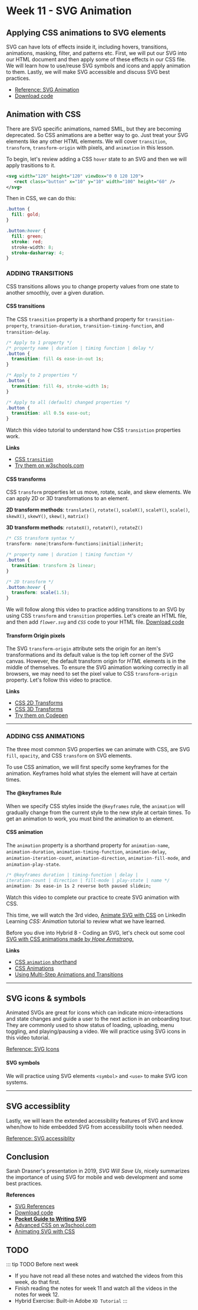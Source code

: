 # Week 11 - SVG Animation 

## Applying CSS animations to SVG elements

SVG can have lots of effects inside it, including hovers, transitions, animations, masking, filter, and patterns etc. First, we will put our SVG into our HTML document and then apply some of these effects in our CSS file. We will learn how to use/reuse SVG symbols and icons and apply animation to them. Lastly, we will make SVG accessible and discuss SVG best practices.

- [Reference: SVG Animation](../week10/svg.md#svg-animation)
- [Download code](../week10/svg.md#resources)


## Animation with CSS

There are SVG specific animations, named SMIL, but they are becoming deprecated. So CSS animations are a better way to go. Just treat your SVG elements like any other HTML elements. We will cover `transition`, `transform`, `transform-origin` with pixels, and `animation` in this lesson. 

To begin, let's review adding a CSS `hover` state to an SVG and then we will apply trasitions to it.

```xml
<svg width="120" height="120" viewBox="0 0 120 120">
   <rect class="button" x="10" y="10" width="100" height="60" />
</svg>
```

Then in CSS, we can do this:

```css
.button {
  fill: gold;
}

.button:hover {
  fill: green;
  stroke: red;
  stroke-width: 8;
  stroke-dasharray: 4;
}
```

### ADDING TRANSITIONS

CSS transitions allows you to change property values from one state to another smoothly, over a given duration.

#### CSS transitions

The CSS `transition` property is a shorthand property for `transition-property`, `transition-duration`, `transition-timing-function`, and `transition-delay`. 

```css
/* Apply to 1 property */
/* property name | duration | timing function | delay */
.button {
  transition: fill 4s ease-in-out 1s;
}

/* Apply to 2 properties */
.button {
  transition: fill 4s, stroke-width 1s;
}

/* Apply to all (default) changed properties */
.button {
  transition: all 0.5s ease-out;
}
```

Watch this video tutorial to understand how CSS `transistion` properties work.

<YouTube
  title="Animating with CSS Transitions - A look at the transition properties"
  url="https://www.youtube.com/embed/Nloq6uzF8RQ"
/> 

**Links**

- [CSS `transition`](https://www.w3schools.com/css/css3_transitions.asp)
- [Try them on w3schools.com](https://www.w3schools.com/css/exercise.asp?filename=exercise_css3_transitions5)


#### CSS transforms

CSS `transform` properties let us move, rotate, scale, and skew elements. We can apply 2D or 3D transformations to an element.

**2D transform methods**: `translate()`, `rotate()`, `scaleX()`, `scaleY()`, `scale()`, `skewX()`, `skewY()`, `skew()`, `matrix()`

**3D transform methods**: `rotateX()`, `rotateY()`, `rotateZ()`

```css
/* CSS transform syntax */
transform: none|transform-functions|initial|inherit;
```

```css
/* property name | duration | timing function */
.button {
  transition: transform 2s linear;
}

/* 2D transform */
.button:hover {
  transform: scale(1.5);
}
```

We will follow along this video to practice adding transitions to an SVG by using CSS `transform` and `transition` properties. Let's create an HTML file, and then add _`flower.svg`_ and _`CSS`_ code to your HTML file. [Download code](../week10/svg.md#resources)

<YouTube
  title="SVG Transitions"
  url="https://www.youtube.com/embed/vwIVdI3WMIc"
/> 

#### Transform Origin pixels 

The SVG `transform-origin` attribute sets the origin for an item's transformations and its default value is the top left corner of the *SVG* canvas. However, the default transform origin for *HTML* elements is in the middle of themselves. To ensure the SVG animation working correctly in all browsers, we may need to set the pixel value to CSS `transform-origin` property. Let's follow this video to practice. 

<YouTube
  title="SVG transform-origin"
  url="https://www.youtube.com/embed/AcdOzdoB390"
/> 


**Links**

- [CSS 2D Transforms](https://www.w3schools.com/css/css3_2dtransforms.asp)
- [CSS 3D Transforms](https://www.w3schools.com/cssref/css3_pr_transform.asp)
- [Try them on Codepen](https://codepen.io/nat-king/pen/LKgeoE)

---

### ADDING CSS ANIMATIONS

The three most common SVG properties we can animate with CSS, are SVG `fill`, `opacity`, and CSS `transform` on SVG elements. 

To use CSS animation, we will first specify some keyframes for the animation. Keyframes hold what styles the element will have at certain times.

#### The @keyframes Rule

When we specify CSS styles inside the `@keyframes` rule, the `animation` will gradually change from the current style to the new style at certain times. To get an animation to work, you must bind the animation to an element.

#### CSS animation

The `animation` property is a shorthand property for `animation-name`, `animation-duration`, `animation-timing-function`, `animation-delay`, `animation-iteration-count`, `animation-direction`, `animation-fill-mode`, and `animation-play-state`.

```css
/* @keyframes duration | timing-function | delay | 
iteration-count | direction | fill-mode | play-state | name */
animation: 3s ease-in 1s 2 reverse both paused slidein;
```

Watch this video to complete our practice to create SVG animation with CSS. 
<YouTube
  title="SVG animations"
  url="https://www.youtube.com/embed/8s70jpw5B5c"
/> 

This time, we will watch the 3rd video, [Animate SVG with CSS](https://www.linkedin.com/learning/css-animation/animate-svg-with-css) on LinkedIn Learning *CSS: Animation* tutorial to review what we have learned. 

Before you dive into Hybrid 8 - Coding an SVG, let's check out some cool [SVG with CSS animations made by *Hope Armstrong*.](https://blog.logrocket.com/animating-svg-with-css-83e8e27d739c/)


**Links**

- [CSS `animation` shorthand](https://developer.mozilla.org/en-US/docs/Web/CSS/animation)
- [CSS Animations](https://www.w3schools.com/cssref/css3_pr_animation.asp)
- [Using Multi-Step Animations and Transitions](https://css-tricks.com/using-multi-step-animations-transitions/)

---

## SVG icons & symbols

Animated SVGs are great for icons which can indicate micro-interactions and state changes and guide a user to the next action in an onboarding tour. They are commonly used to show status of loading, uploading, menu toggling, and playing/pausing a video. We will practice using SVG icons in this video tutorial. 

[Reference: SVG Icons](../week10/svg.md#svg-icons)

<YouTube
  title="SVG icons"
  url="https://www.youtube.com/embed/EhNHe-f0LBI"
/> 

#### SVG symbols

We will practice using SVG elements `<symbol>` and `<use>` to make SVG icon systems.

<YouTube
  title="SVG symbols"
  url="https://www.youtube.com/embed/BO13gECyiuE"
/> 

---

## SVG accessiblity
Lastly, we will learn the extended accessibility features of SVG and know when/how to hide embedded SVG from accessibility tools when needed.

[Reference: SVG accessiblity](../week10/svg.md#embedded-svg-accessibility)

<YouTube
  title="SVG accessiblity"
  url="https://www.youtube.com/embed/BieUh304KDA"
/> 

## Conclusion

Sarah Drasner's presentation in 2019, *SVG Will Save Us*, nicely summarizes the importance of using SVG for mobile and web development and some best practices.

<YouTube
  title="SVG Will Save Us"
  url="https://www.youtube.com/embed/sxte3WpyO60"
/> 


**References**
- [SVG References](../week10/svg.md)
- [Download code](../week10/svg.md#resources)
- [**Pocket Guide to Writing SVG**](http://svgpocketguide.com/)
- [Advanced CSS on w3school.com](https://www.w3schools.com/css/css3_2dtransforms.asp)
- [Animating SVG with CSS](https://blog.logrocket.com/animating-svg-with-css-83e8e27d739c/)


## TODO

::: tip TODO Before next week

- If you have not read all these notes and watched the videos from this week, do that first.
- Finish reading the notes for week 11 and watch all the videos in the notes for week 12.
- Hybrid Exercise: Built-in Adobe `XD Tutorial`
  :::
